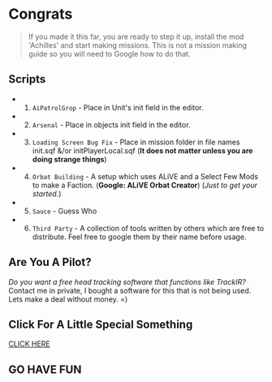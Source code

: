 # Congrats
> If you made it this far, you are ready to step it up, install the mod 'Achilles' and start making missions.
> This is not a mission making guide so you will need to Google how to do that.

## Scripts

-   1) `AiPatrolGrop` - Place in Unit's init field in the editor.
-   2) `Arsenal` - Place in objects init field in the editor.
-   3) `Loading Screen Bug Fix` - Place in mission folder in file names init.sqf &/or initPlayerLocal.sqf (__It does not matter unless you are doing strange things__)
-   4) `Orbat Building` - A setup which uses ALiVE and a Select Few Mods to make a Faction. (__Google: ALiVE Orbat Creator__) (*Just to get your started.*)
-   5) `Sauce` - Guess Who
-   6) `Third Party` - A collection of tools written by others which are free to distribute. Feel free to google them by their name before usage.



## Are You A Pilot?

*Do you want a free head tracking software that functions like TrackIR?*
Contact me in private, I bought a software for this that is not being used. Lets make a deal without money. =)

## Click For A Little Special Something
<a href="/rsr/lol/the-secret.md">CLICK HERE</a>

## GO HAVE FUN
